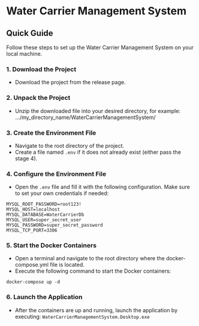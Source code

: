 # Water Carrier Management System

## Quick Guide

Follow these steps to set up the Water Carrier Management System on your local machine.

### 1. Download the Project

- Download the project from the release page.

### 2. Unpack the Project

- Unzip the downloaded file into your desired directory, for example:
.../my_directory_name/WaterCarrierManagementSystem/

### 3. Create the Environment File

- Navigate to the root directory of the project.
- Create a file named `.env` if it does not already exist (either pass the stage 4).

### 4. Configure the Environment File

- Open the `.env` file and fill it with the following configuration. Make sure to set your own credentials if needed:
```plaintext
MYSQL_ROOT_PASSWORD=root123!
MYSQL_HOST=localhost
MYSQL_DATABASE=WaterCarrierDb
MYSQL_USER=super_secret_user
MYSQL_PASSWORD=super_secret_password
MYSQL_TCP_PORT=3306
```

### 5.  Start the Docker Containers  
- Open a terminal and navigate to the root directory where the docker-compose.yml file is located.
- Execute the following command to start the Docker containers:  

`docker-compose up -d`

### 6. Launch the Application  

- After the containers are up and running, launch the application by executing:
  `WaterCarrierManagementSystem.Desktop.exe`
